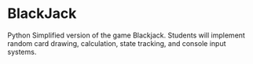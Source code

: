 # BlackJack
Python 
Simplified version of the game Blackjack. Students will implement random card drawing, calculation, state tracking, and console input systems.
